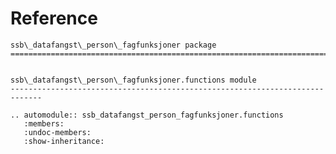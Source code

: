 # Reference

<!--
The content of the {eval-rst} block below is generated by the command:
poetry run sphinx-apidoc -T -f -t ./docs/templates -o ./docs ./src
from the root directory.

You need to rerun the command when python files are added, deleted or renamed.
Copy the content from the generated
ssb_datafangst_person_fagfunksjoner.rst file to the {eval-rst} block below and
delete the .rst file afterwards.
-->

```{eval-rst}
ssb\_datafangst\_person\_fagfunksjoner package
=============================================================================


ssb\_datafangst\_person\_fagfunksjoner.functions module
-----------------------------------------------------------------------------

.. automodule:: ssb_datafangst_person_fagfunksjoner.functions
   :members:
   :undoc-members:
   :show-inheritance:
```
